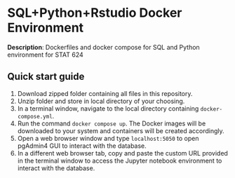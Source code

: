 # SQL+Python+Rstudio Docker Environment
**Description**: Dockerfiles and docker compose for SQL and Python environment for   STAT 624

## Quick start guide
1. Download zipped folder containing all files in this repository.
2. Unzip folder and store in local directory of your choosing.
3. In a terminal window, navigate to the local directory containing `docker-compose.yml`.
4. Run the command `docker compose up`.  The Docker images will be downloaded to your system and containers will be created accordingly.
5. Open a web browser window and type `localhost:5050` to open pgAdmin4 GUI to interact with the database.
6. In a different web browser tab, copy and paste the custom URL provided in the terminal window to access the Jupyter notebook environment to interact with the database.  
